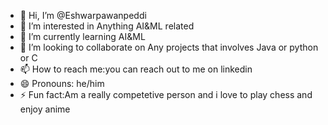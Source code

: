 - 👋 Hi, I’m @Eshwarpawanpeddi
- 👀 I’m interested in Anything AI&ML related
- 🌱 I’m currently learning AI&ML
- 💞️ I’m looking to collaborate on Any projects that involves Java or python or C
- 📫 How to reach me:you can reach out to me on linkedin
- 😄 Pronouns: he/him
- ⚡ Fun fact:Am a really competetive person and i love to play chess and enjoy anime

<!---
Eshwarpawanpeddi/Eshwarpawanpeddi is a ✨ special ✨ repository because its `README.md` (this file) appears on your GitHub profile.
You can click the Preview link to take a look at your changes.
--->
